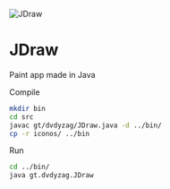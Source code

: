 ![JDraw](https://raw.github.com/dvdyzag/JDraw/master/src/iconos/paint_tux.png "JDraw")

JDraw
=====
Paint app made in Java


Compile
```bash
mkdir bin
cd src
javac gt/dvdyzag/JDraw.java -d ../bin/
cp -r iconos/ ../bin
```
Run
```bash
cd ../bin/
java gt.dvdyzag.JDraw
```
